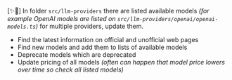[✨🎰] In folder `src/llm-providers` there are listed available models _(for example OpenAI models are listed on `src/llm-providers/openai/openai-models.ts`)_ for multiple providers, update them.

-   Find the latest information on official and unofficial web pages
-   Find new models and add them to lists of available models
-   Deprecate models which are deprecated
-   Update pricing of all models _(often can happen that model price lowers over time so check all listed models)_

